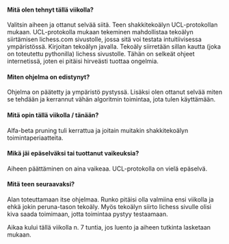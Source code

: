 #### Mitä olen tehnyt tällä viikolla?
Valitsin aiheen ja ottanut selvää siitä. Teen shakkitekoälyn UCL-protokollan mukaan. UCL-protokolla mukaan tekeminen mahdollistaa tekoälyn siirtämisen lichess.com sivustolle, jossa sitä voi testata intuitiivisessa ympäristössä. Kirjoitan tekoälyn javalla. Tekoäly siirretään sillan kautta (joka on toteutettu pythonilla) lichess sivustolle. Tähän on selkeät ohjeet internetissä, joten ei pitäisi hirveästi tuottaa ongelmia.

#### Miten ohjelma on edistynyt?
Ohjelma on päätetty ja ympäristö pystyssä. Lisäksi olen ottanut selvää miten se tehdään ja kerrannut vähän algoritmin toimintaa, jota tulen käyttämään.

#### Mitä opin tällä viikolla / tänään?
Alfa-beta pruning tuli kerrattua ja joitain muitakin shakkitekoälyn toimintaperiaatteita.

#### Mikä jäi epäselväksi tai tuottanut vaikeuksia?
Aiheen päättäminen on aina vaikeaa. UCL-protokolla on vielä epäselvä.

#### Mitä teen seuraavaksi?
Alan toteuttamaan itse ohjelmaa. Runko pitäisi olla valmiina ensi viikolla ja ehkä jokin peruna-tason tekoäly. Myös tekoälyn siirto lichess sivulle olisi kiva saada toimimaan, jotta toimintaa pystyy testaamaan.

Aikaa kului tällä viikolla n. 7 tuntia, jos luento ja aiheen tutkinta lasketaan mukaan.
